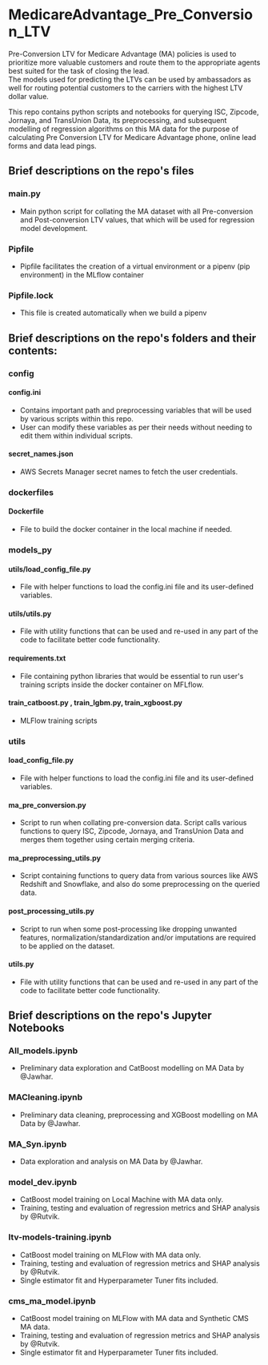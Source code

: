 # MedicareAdvantage_Pre_Conversion_LTV

Pre-Conversion LTV for Medicare Advantage (MA) policies is used to prioritize more valuable customers and route them to the appropriate agents best suited for the task of closing the lead. <br>
The models used for predicting the LTVs can be used by ambassadors as well for routing potential customers to the carriers with the highest LTV dollar value. <br>

This repo contains python scripts and notebooks for querying ISC, Zipcode, Jornaya, and TransUnion Data, its preprocessing, and subsequent modelling of regression algorithms on this MA data for the purpose of calculating Pre Conversion LTV for Medicare Advantage phone, online lead forms and data lead pings.

## Brief descriptions on the repo's files

### main.py
- Main python script for collating the MA dataset with all Pre-conversion and Post-conversion LTV values, that which will be used for regression model development.

### Pipfile 
- Pipfile facilitates the creation of a virtual environment or a pipenv (pip environment) in the MLflow container

### Pipfile.lock
- This file is created automatically when we build a pipenv


## Brief descriptions on the repo's folders and their contents:

### config
#### config.ini
 - Contains important path and preprocessing variables that will be used by various scripts within this repo. 
 - User can modify these variables as per their needs without needing to edit them within individual scripts.

#### secret_names.json
 - AWS Secrets Manager secret names to fetch the user credentials.

### dockerfiles
#### Dockerfile
 - File to build the docker container in the local machine if needed.

### models_py
#### utils/load_config_file.py
- File with helper functions to load the config.ini file and its user-defined variables.

#### utils/utils.py
- File with utility functions that can be used and re-used in any part of the code to facilitate better code functionality.

#### requirements.txt
 - File containing python libraries that would be essential to run user's training scripts inside the docker container on MFLflow.

#### train_catboost.py , train_lgbm.py, train_xgboost.py
 - MLFlow training scripts

### utils
#### load_config_file.py
- File with helper functions to load the config.ini file and its user-defined variables.

#### ma_pre_conversion.py
- Script to run when collating pre-conversion data. Script calls various functions to query ISC, Zipcode, Jornaya, and TransUnion Data and merges them together using certain merging criteria.

#### ma_preprocessing_utils.py
 - Script containing functions to query data from various sources like AWS Redshift and Snowflake, and also do some preprocessing on the queried data.
 
#### post_processing_utils.py
- Script to run when some post-processing like dropping unwanted features, normalization/standardization and/or imputations are required to be applied on the dataset.

#### utils.py
- File with utility functions that can be used and re-used in any part of the code to facilitate better code functionality.

## Brief descriptions on the repo's Jupyter Notebooks

### All_models.ipynb
- Preliminary data exploration and CatBoost modelling on MA Data by @Jawhar.

### MACleaning.ipynb
- Preliminary data cleaning, preprocessing and XGBoost modelling on MA Data by @Jawhar.

### MA_Syn.ipynb
- Data exploration and analysis on MA Data by @Jawhar.

### model_dev.ipynb
- CatBoost model training on Local Machine with MA data only.
- Training, testing and evaluation of regression metrics and SHAP analysis by @Rutvik.

### ltv-models-training.ipynb
- CatBoost model training on MLFlow with MA data only.
- Training, testing and evaluation of regression metrics and SHAP analysis by @Rutvik.
- Single estimator fit and Hyperparameter Tuner fits included.

### cms_ma_model.ipynb
- CatBoost model training on MLFlow with MA data and Synthetic CMS MA data.
- Training, testing and evaluation of regression metrics and SHAP analysis by @Rutvik.
- Single estimator fit and Hyperparameter Tuner fits included.
